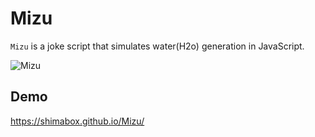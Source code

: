 # Mizu

`Mizu` is a joke script that simulates water(H2o) generation in JavaScript.

![Mizu](https://user-images.githubusercontent.com/2285196/235814876-f8d95786-243d-4187-8505-feed8cdbac7a.png)

## Demo

https://shimabox.github.io/Mizu/